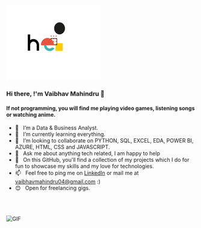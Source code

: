 <img src="https://github.com/vaibhavmahindru/vaibhavmahindru/blob/master/hello.gif" alt="alt text" width="250" height="200" />

### Hi there, !'m Vaibhav Mahindru 👋

#### If not programming, you will find me playing video games, listening songs or watching anime.


- 🔭 &nbsp; I’m a Data & Business Analyst.
- 🧠 &nbsp; I’m currently learning everything.
- 🤝 &nbsp; I’m looking to collaborate on PYTHON, SQL, EXCEL, EDA, POWER BI, AZURE, HTML, CSS and JAVASCRIPT.
- 💬 &nbsp; Ask me about anything tech related, I am happy to help
- 🌱 &nbsp; On this GitHub, you'll find a collection of my projects which I do for fun to showcase my skills and my love for technologies.
- 📫 &nbsp; Feel free to ping me on [LinkedIn](https://www.linkedin.com/in/vaibhav-mahindru-845604175/) or mail me at [vaibhavmahindru04@gmail.com](mailto:vaibhavmahindru04@gmail.com) :)
- 😊 &nbsp; Open for freelancing gigs.

<br><br><br>
<img align="left" alt="GIF" src="https://media.giphy.com/media/ZVik7pBtu9dNS/giphy.gif"  />

<br><br><br>

